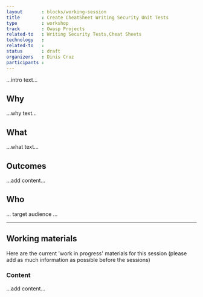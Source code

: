 ```yaml
---
layout       : blocks/working-session
title        : Create CheatSheet Writing Security Unit Tests
type         : workshop
track        : Owasp Projects
related-to   : Writing Security Tests,Cheat Sheets
technology   :
related-to   :
status       : draft
organizers   : Dinis Cruz
participants :
---
```


...intro text...

## Why

...why text...

## What

...what text...

## Outcomes

...add content...

## Who

... target audience ...

--- 

## Working materials

Here are the current 'work in progress' materials for this session (please add as much information as possible before the sessions)

### Content

...add content...

